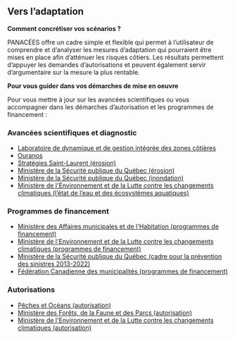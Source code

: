 ## Vers l’adaptation

**Comment concrétiser vos scénarios ?**

PANACÉES offre un cadre simple et flexible qui permet à l’utilisateur de comprendre et d’analyser les mesures d’adaptation qui pourraient être mises en place afin d’atténuer les risques côtiers.
Les résultats permettent d’appuyer les demandes d’autorisations et peuvent également servir d’argumentaire sur la mesure la plus rentable. 

**Pour vous guider dans vos démarches de mise en oeuvre**

Pour vous mettre à jour sur les avancées scientifiques ou vous accompagner dans les démarches d’autorisation et les programmes de financement : 

### Avancées scientifiques et diagnostic

* [Laboratoire de dynamique et de gestion intégrée des zones côtières](https://ldgizc.uqar.ca/Web)
* [Ouranos](https://www.ouranos.ca/)
* [Stratégies Saint-Laurent (érosion)](https://www.strategiessl.qc.ca/dossiers-et-projets/erosion-cotiere)
* [Ministère de la Sécurité publique du Québec (érosion)](https://www.securitepublique.gouv.qc.ca/securite-civile/surveillance-du-territoire/erosion-cotiere.html)
* [Ministère de la Sécurité publique du Québec (inondation)](https://www.quebec.ca/securite-situations-urgence/urgences-sinistres-risques-naturels/inondation/)
* [Ministère de l'Environnement et de la Lutte contre les changements climatiques (l’état de l’eau et des écosystèmes aquatiques)](http://www.environnement.gouv.qc.ca/rapportsurleau/Etat-eau-ecosysteme-aquatique-rivesCotes.htm)

### Programmes de financement

* [Ministère des Affaires municipales et de l'Habitation (programmes de financement)](https://www.mamh.gouv.qc.ca/amenagement-du-territoire/lutte-contre-les-changements-climatiques/)
* [Ministère de l'Environnement et de la Lutte contre les changements climatiques (programmes de financement)](http://www.environnement.gouv.qc.ca/programmes/index.htm)
* [Ministère de la Sécurité publique du Québec (cadre pour la prévention des sinistres 2013-2022)](https://www.quebec.ca/index.php?id=5290)
* [Fédération Canadienne des municipalités (programmes de financement)](https://fcm.ca/fr/programmes)

### Autorisations

* [Pêches et Océans (autorisation)](https://www.dfo-mpo.gc.ca/pnw-ppe/index-fra.html)
* [Ministère des Forêts, de la Faune et des Parcs (autorisation)](https://mffp.gouv.qc.ca/faune/formulaires/demande-autorisation-certificat.jsp)
* [Ministère de l'Environnement et de la Lutte contre les changements climatiques (autorisation)](http://www.environnement.gouv.qc.ca/eau/rives/autorisation.htm)

